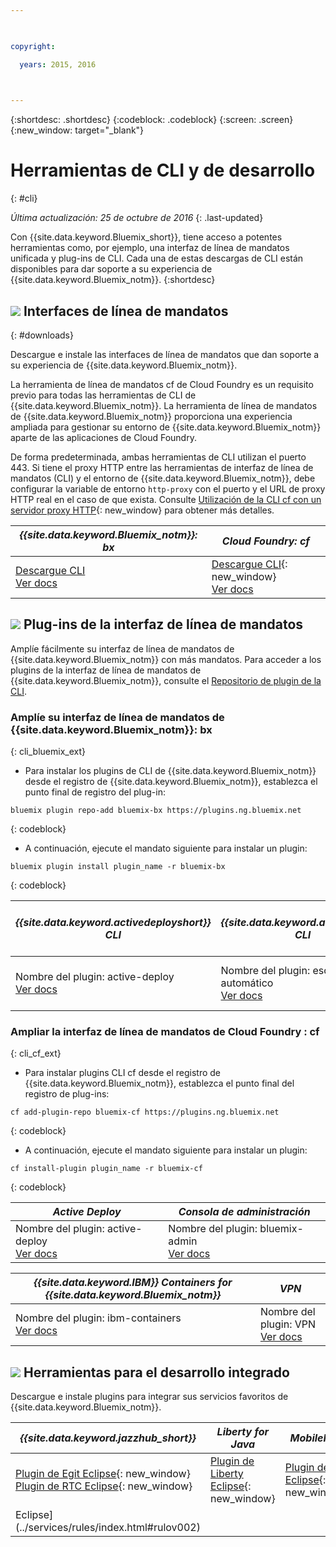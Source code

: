 ```yaml
---

 

copyright:

  years: 2015, 2016

 

---
```


{:shortdesc: .shortdesc}
{:codeblock: .codeblock}
{:screen: .screen}
{:new_window: target="_blank"}

# Herramientas de CLI y de desarrollo
{: #cli}

*Última actualización: 25 de octubre de 2016*
{: .last-updated}

Con {{site.data.keyword.Bluemix_short}}, tiene acceso a potentes herramientas como, por ejemplo, una interfaz de línea de mandatos unificada y plug-ins de CLI. Cada una de estas descargas de CLI están disponibles para dar soporte a su experiencia de {{site.data.keyword.Bluemix_notm}}.
{:shortdesc}

## ![](./images/CLI.svg) Interfaces de línea de mandatos
{: #downloads}

Descargue e instale las interfaces de línea de mandatos que dan soporte a su experiencia de
{{site.data.keyword.Bluemix_notm}}. 

La herramienta de línea de mandatos cf de Cloud Foundry es un requisito previo para todas las herramientas de CLI de {{site.data.keyword.Bluemix_notm}}. La herramienta de línea de mandatos de {{site.data.keyword.Bluemix_notm}} proporciona
una experiencia ampliada para gestionar su entorno de {{site.data.keyword.Bluemix_notm}} aparte de las aplicaciones de Cloud Foundry.

De forma predeterminada, ambas herramientas de CLI utilizan el puerto 443. Si tiene el proxy HTTP entre las herramientas de interfaz de línea de mandatos (CLI) y el entorno de {{site.data.keyword.Bluemix_notm}}, debe configurar la variable de entorno `http-proxy` con el puerto y el URL de proxy HTTP real en el caso de que exista. Consulte [Utilización de la CLI cf con un servidor proxy HTTP](http://docs.cloudfoundry.org/cf-cli/http-proxy.html){: new_window} para obtener más detalles.


| *{{site.data.keyword.Bluemix_notm}}: bx* | *Cloud Foundry: cf* |
|---------------------|---------------|
| [Descargue CLI](http://clis.ng.bluemix.net/) <br> [Ver docs](./reference/bluemix_cli/index.html)|  [Descargue CLI](https://github.com/cloudfoundry/cli/releases){: new_window}  <br> [Ver docs](./reference/cfcommands/index.html) |


## ![](./images/CLI_Plugin.svg) Plug-ins de la interfaz de línea de mandatos

Amplíe fácilmente su interfaz de línea de mandatos de {{site.data.keyword.Bluemix_notm}} con más mandatos. Para acceder
a los plugins de la interfaz de línea de mandatos de {{site.data.keyword.Bluemix_notm}}, consulte el
[Repositorio de plugin de la CLI](https://plugins.ng.bluemix.net/).

### Amplíe su interfaz de línea de mandatos de {{site.data.keyword.Bluemix_notm}}: bx
{: cli_bluemix_ext}

* Para instalar los plugins de CLI de {{site.data.keyword.Bluemix_notm}} desde el registro de {{site.data.keyword.Bluemix_notm}}, establezca el punto final de registro del plug-in:

```
bluemix plugin repo-add bluemix-bx https://plugins.ng.bluemix.net
```
{: codeblock}

* A continuación, ejecute el mandato siguiente para instalar un plugin:

```
bluemix plugin install plugin_name -r bluemix-bx
```
{: codeblock}


| *{{site.data.keyword.activedeployshort}} CLI* | *{{site.data.keyword.autoscaling}} CLI* | *Grupos de seguridad de red* |
|-----|-----|-----|
| Nombre del plugin: active-deploy <br> [Ver docs](../services/ActiveDeploy/cli.html#cli) | Nombre del plugin: escalado automático <br> [Ver docs](./plugins/auto-scaling/index.html) |  Nombre de plugin: nsg <br> [Ver docs](./plugins/networksecuritygroups/index.html)  |


### Ampliar la interfaz de línea de mandatos de Cloud Foundry : cf
{: cli_cf_ext}

* Para instalar plugins CLI cf desde el registro de {{site.data.keyword.Bluemix_notm}}, establezca el punto final del registro de plug-ins:

```
cf add-plugin-repo bluemix-cf https://plugins.ng.bluemix.net
```
{: codeblock}

* A continuación, ejecute el mandato siguiente para instalar un plugin:

```
cf install-plugin plugin_name -r bluemix-cf
```
{: codeblock}


| *Active Deploy* | *Consola de administración* | 
|-----------------|-----------------|
| Nombre del plugin: active-deploy <br>  [Ver docs](../services/ActiveDeploy/cli.html#cli) |  Nombre del plugin: bluemix-admin <br> [Ver docs](../cli/plugins/bluemix_admin/index.html) | 

| *{{site.data.keyword.IBM}} Containers for {{site.data.keyword.Bluemix_notm}}* | *VPN* |
|-----------------|-----------------|
| Nombre del plugin: ibm-containers <br> [Ver docs](https://www.{DomainName}/docs/containers/container_cli_cfic.html#container_cli_cfic) | Nombre del plugin: VPN <br> [Ver docs](./plugins/vpn/index.html) |


## ![](./images/Integrated_Dev_Tools.svg) Herramientas para el desarrollo integrado

Descargue e instale plugins para integrar sus servicios favoritos de {{site.data.keyword.Bluemix_notm}}.

| *{{site.data.keyword.jazzhub_short}}* | *Liberty for Java* | *MobileFirst* | *{{site.data.keyword.rules_short}}* |
|-------------|----------|----------|----------|
| [Plugin de Egit Eclipse](https://hub.jazz.net/docs/reference/gitclient/#eclipse_using_egit){: new_window} <br> [Plugin de RTC Eclipse](https://hub.jazz.net/docs/reference/gitclient/#eclipse_using_rtc){: new_window} | [Plugin de Liberty Eclipse](https://developer.ibm.com/wasdev/downloads/liberty-profile-using-eclipse/){: new_window} | [Plugin de Eclipse](https://marketplace.eclipse.org/content/ibm-mobilefirst-platform-studio){: new_window} | [Plugin de Rules Designer
Eclipse](../services/rules/index.html#rulov002) |
